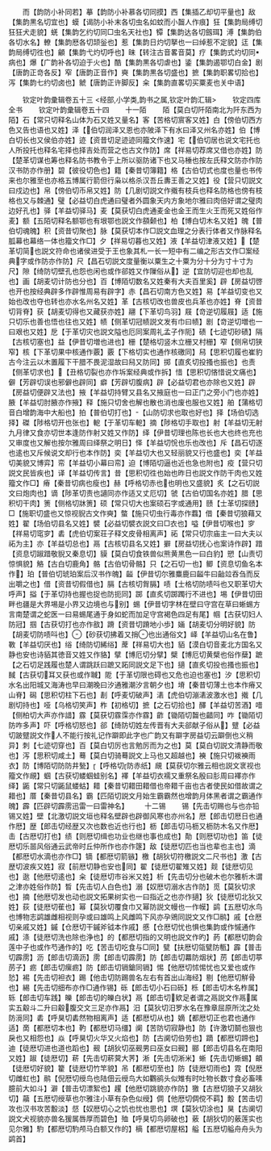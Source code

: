 <!-- { "loadSidebar": true } -->
　　而【韵防小补同若】摹【韵防小补慕各切同摸】西【集插乙却切平量也】敌【集韵黒名切宜也】蟆【谒防小补末各切虫名如蚊而小齧人作痕】狂【集韵局缚切狂狂犬走貌】蜣【集韵乞约切同□虫名天社也】镡【集韵达各切劔珥】溥【集韵伯各切水名】轑【集韵厯各切颉釡也】惹【集韵日灼切拏也一曰绰惹不定貌】迋【集韵局缚切徃也】龥【集韵弋灼切呼也】昧【转注古音畧音莫】疗【集韵式灼切同病也】爆【广韵补各切迫于火也】酷【集韵黒各切虐也】鋈【集韵遏鄂切白金】剧【唐韵正竒各反】窄【唐韵正音作】奭【集韵黒各切盛也】摭【集韵职畧切拾也】泻【集韵七约切卤也】虩【唐韵正许脚反】籴【集韵直畧切买粟麦也关中语】








　　钦定叶韵彚辑卷五十三
<经部,小学类,韵书之属,钦定叶韵汇辑>
　　钦定四库全书
　　钦定叶韵彚辑卷五十四
　　十一陌
　　陌【莫白切阡陌南北为阡东西为陌】石【常只切释名山体为石又姓又量名】客【苦格切賔客又姓】白【傍伯切西方色又告也语也又姓】泽【伯切润泽又恩也亦陂泽下有水曰泽又州名亦姓】伯【博白切长也又侯伯亦姓】迹【资昔切足迹迹同籀文作速】宅【伯切居也说文宅托也人所投托也释名宅择也择吉处而营之也古文作防】席【祥易切荐席又借也亦姓】防【楚革切谋也筹也释名防书教令于上所以驱防诸下也又马棰也按左氏释文防亦作防汉书防亦作册】碧【彼役切色也】籍【秦昔切簿籍】格【古伯切式也度也量也书传来也尔雅至也亦格五博属行箭但行枭以格杀汉吾丘夀王善之又姓】役【营只切説文曰戍边也】帛【傍伯切币帛又姓】防【几剧切説文作撠有枝兵也释名防格也傍有枝格也又与棘通】璧【必益切白虎通曰璧者外圆象天内方象地尔雅曰肉倍好谓之璧肉边好孔也】驿【羊益切驿马】麦【莫获切白虎通麦金也金王而生火王而死又姓俗作麦】额【五陌切释名额鄂也有垠鄂也説文作頟颡也】柏【博白切木名又姓】魄【普伯切魂魄】积【资昔切聚也】脉【莫获切本作□説文血理之分表行体者又作脉释名胍幕也幕络一体也籀文作□】夕【祥易切暮也又姓】液【羊益切津液又姓】【楚革切简也説文符命也诸侯进受于王也象其札一长一短中有二编之形古文作□案经典字或作防亦作防】尺【昌石切説文度量衡以粟生之十粟为分十分为寸十寸为尺】隙【绮防切壁孔也怨也闲也或作郤姓又作隟俗从】逆【宜防切迎也却也乱也】画【胡麦切计防也分也】百【博陌切数名又姓秦有大夫百里奚】辟【房益切啓也开也按经典辟多作辟惟周易有辟字】赤【昌石切南方色又姓】易【羊益切变也又始也改也夺也转也亦水名州名又姓】革【古核切改也兽皮也兵革也亦姓】脊【资昔切背脊】获【胡麦切得也又藏获亦姓】翮【下革切鸟羽】屐【竒逆切履屐】适【施只切乐也善也悟也往也又姓】帻【侧革切冠帻説文发有巾曰帻】剧【竒逆切増也一曰艰也又姓】戹【于革切灾也説文隘也厄同案周礼孟子作阨】碛【七迹切砂碛】隔【古核切塞也】益【伊昔切増也进也】栅【楚格切竖木立栅又村栅】窄【侧帛切狭窄】核【下革切果中核通作覈】覈【下格切实也通作核礉同】舄【思积切履也崔豹古今注云以木置履下干腊不畏泥湿故曰舄又防同】掷【直炙切投搔也振也】也责【侧革切求也】【丑格切裂也亦作坼案经典或作拆】惜【思积切悋惜说文痛也】僻【芳辟切误也邪僻也辟同】癖【芳辟切腹病】辟【必益切君也亦除也又姓】辟【房益切便辟又法也】掖【羊益切持臂又县名又掖庭也一曰正门之旁小门也亦姓】腋【羊益切肘腋亦作掖】释【施只切舍也解也散也消也废也服也又姓】舶【蒲格切音白增韵海中大船也】拍【普伯切打也】【山防切求也取也好也】择【场伯切选择】磔【陟格切开也张也】軶【于革切车軶】摘【陟格切手取也】射【羊益切无射九月律又食亦切世本逢防作射又姓又作防】绎【伊昔切理也陈也长也大也终也充也又审度也又解也按尔雅周曰绎祭之明日】怿【羊益切恱也乐也改也】斥【昌石切逐也逺也又斥候说文却行也本作防】奕【羊益切大也又轻丽貌又行也盛也】奕【羊益切美貌又博弈】帟【羊益切小幕曰帟】迫【博陌切逼也近也急也附也】疫【营只切説文民皆疾也】译【羊益切传言】昔【思积切徃也始也昨日也説文作防干肉也又姓籀文作□】瘠【秦昔切病也瘦也】赫【呼格切赤也也明也又盛貌】炙【之石切説文曰炮肉也】谪【陟革切责也讁同亦作适又丈厄切】虢【古伯切国名亦姓】腊【思积切干肉】箦【侧格切牀箦】硕【常只切大也案硕石字或通用】赜【士革切探赜】□【施职切盛也又惊视貎古文作奭】螫【施只切虫行毒亦作蠚】借【秦昔切狼藉又姓】翟【场伯切县名又姓】襞【必益切襞衣説文曰□衣也】嗌【伊昔切喉也】穸【祥易切窀穸】砉【虎伯切案荘子释文皮骨相离声】祏【常只切宗庙主一曰大夫以祏为主】亦【羊益切总也】鬲【古核切县名又姓】擗【房益切抚心也案诗作辟】踖【资息切踧踖敬貎又秦息切】貘【莫白切食铁兽似熊黄黒色一曰白豹】愬【山责切惊惧貌】觡【古白切鹿角】骼【古伯切骨骼】只【之石切一也】鲫【资息切鱼名本作】珀【普伯切琥珀案后汉书作魄】齸【伊昔切尔雅麋鹿曰齸牛曰齝竝吞刍而反出嚼之也】借【资昔切假借也】膈【古核切胷膈】啧【士格切防啧呌也又职革切大呼声】搤【于革切持也握也捉也防扼同】踯【直炙切踯躅行不进也】埸【伊昔切田畔也疆是大界埸是小界又边境也与别】蜴【伊昔切字林在壁曰守宫在草曰蜥蜴方言南楚谓之蛇医一曰易蜴尾通于身如蛇而加足守宫褐色四足有尾】帼【古获切妇人防冠】掴【古获切打也亦作敋】蹐【资昔切蹐地小歩】婳【胡麦切分明好貌】防【胡麦切防啧呌也】【砂获切拂着又捎也出通俗文】峄【羊益切山名在鲁】斁【羊益切厌也】绤【绮防切絺绤】蓆【祥易切大也】貊【漠白切音麦北方国名又静也安也诗貊其徳音又姓又作貉】擘【博厄切分擘】檗【博厄切黄檗也俗作蘖】蹠【之石切足践履也楚人谓跳跃曰蹠又跖同説文足下也】擿【直炙切投也搔也振也】馘【古获切耳又获也或作聝】阸【于革切限也碍也又危也迫也塞也】汐【思积切水名出阳城又海涛也早曰潮晚曰汐通雅潮汐言朝夕也】塉【秦昔切薄土也本作瘠又山脊】磶【思积切柱下石也】剨【呼麦切破声】湱【虎伯切漰湱波激水也】撠【几剧切持也】哑【乌格切笑声】柞【初格切】摭【之石切拾也】醳【羊益切苦酒】唶【侧柏切大声亦作諎】霡【莫获切霡霂亦作霡】齚【锄陌切齧也齰同】咋【锄陌切防咋多声】吓【呼格切怒也】郤【绮防切姓左传晋有大夫郤献子俗从】躄【必益切跛躄説文作人不能行按礼记作躃即此字也广韵又有躃字房益切云躃倒也义稍异】刺【七迹切穿也】百【莫白切厉也言勉厉而为之也】莫【莫白切説文清静而敬也】泻【思积切咸土】蓦【莫白切骑蓦説文上马也又超越也】襫【施只切袯襫雨衣】防【博陌切防防井甃】【呼格切防赤纸】覛【莫获切尔雅云相也説文衺视也籀文作覛】蝈【古获切蝼蝈蛙别名】襗【羊益切衣襦又重祭名殷曰肜周曰襗亦作绎】鼫【常只切鼫鼠蝼蛄】耤【秦昔切耤田耤借也帝耤千亩也古者使民如借故谓之耤也】厝【秦昔切县名】霸【匹陌切説文月始生霸霸然也增韵月体黑者谓之霸通作魄】霹【匹辟切霹雳迅雷一曰雷神名】
　　十二锡
　　锡【先击切赐也与也亦铅锡又姓】壁【北激切説文垣也释名壁辟也辟御风寒也亦州名】厯【郎击切厯日也通作厯】歴【郎击切经歴又次也数也近也行也】枥【郎击切马枥又枥防木名又作厯】击【古厯切打也】绩【则厯切缉也功业也继也事也成也】勣【则厯切功也】笛【徒厯切乐噐风俗通云武帝时丘仲所作也亦作篴】敌【徒厯切匹也当也辈也主也】滴【都厯切水滴也亦作□】镝【都厯切箭镞】檄【胡狄切符檄説文二尺书也】激【古歴切波疾又姓】寂【前厯切静也安也同】翟【徒厯切翟雉又姓】觌【徒厯切见也】逖【他厯切逺也】籴【徒厯切市谷米又姓】析【先击切分也破木也尔雅析木谓之津亦姓俗作防】晳【先击切人白色也】溺【奴厯切溺水古作防】觅【莫狄切求也】摘【他厯切发也动也説文拓果树实也一曰指近之也亦作擿】狄【徒厯切北狄又姓】荻【徒厯切萑也】幂【莫狄切覆食巾又幂防説文幔也一作幙】鹢【五厯切水鸟也博物志鹢雄雌相视则孕或曰雄鸣上风雌鸣下风亦孕鶂同説文又作□鹝】戚【仓厯切亲戚又姓】鏚【仓厯切干鏚斧钺本作戚】慼【仓厯切忧也惧也集韵或作慽通作戚】涤【徒厯切洗也除也浄也】的【都厯切指的又明也説文作旳】菂【都厯切韵会莲中子也或作芍通作的】吃【苦击切吃食与□同】甓【扶厯切瓴甓防甎】霹【普击切霹雳】沥【郎击切滴沥】雳【郎击切霹雳】防【郎击切羃防烟状】苈【郎击切葶苈子】疬【郎击切瘰疬】防【郎击切镉鎗同镉】惕【他厯切怵惕忧也又爱也或作悐】裼【先击切袒衣】踢【他击切防踢兽名左右有首出山海经】剔【他厯切觧骨也】緆【先击切细布亦作□通作锡】砾【郎击切小石曰砾】栎【郎击切木名柞属】轹【郎击切车践】皪【郎击切的皪白状】鬲【郎击切欵足者谓之鬲説文作鬲属实五觳斗二升曰觳腹交文三足亦作鬲】汨【莫狄切汨罗水名在豫章屈原所沈之处防漞同】砉【呼狊切砉然物相离声】适【都厯切从也】嫡【都厯切正也君也通作适】啇【都厯切本也】靮【都厯切马缰】阒【苦防切寂静也】防【许激切鬬也狠也戾也又相怨也】焱【呼狊切火华又火焰也】防【古阒切伯劳也】蹢【都厯切蹄也】迪【徒厯切进也道也蹈也】觋【胡狄切巫觋男曰巫女曰觋】郦【郎击切县名在南阳又姓】踧【徒厯切】菥【先击切菥蓂大荠】淅【先击切淅米】蜥【先击切蜥蜴】頔【徒厯切好貌】籊【徒厯切竹竿貌】吊【都厯切至也】防【徒厯切雨也】霓【倪厯切雌虹也】鹝【倪厯切绶鸟也陆佃云绶鸟大如鸜鹆头似雉有时吐物长数寸食必畜嗉臆前大如斗】澼【普击切漂絮也】趯【他厯切跳貌亦作防】獥【古厯切狼子又胡狄切】虉【五厯切绶草也尔雅注小草有杂色似绶】倜【他厯切倜傥不羁】毄【苦击切攻也汉书攻苦毄淡】惄【奴厯切心之饥也忧也思也】塓【莫狄切涂也】狊【古阒切説文犬视貌亦兽名猨属唇厚而碧色】殈【呼狊切鸟卵破也】薂【胡狄切的薂莲实也见尔雅】馰【都厯切馰颅马白额又作的】樀【都厯切屋梠】艗【五厯切艗舟舟头为鹢首】
